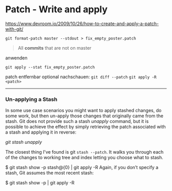 Patch - Write and apply
===============================
<https://www.devroom.io/2009/10/26/how-to-create-and-apply-a-patch-with-git/>

`git format-patch master --stdout > fix_empty_poster.patch`
> All **commits** that are not on master

anwenden

`git apply --stat fix_empty_poster.patch`

patch entfernbar
optional nachschauen: `git diff --patch`
`git apply -R <patch>`


---

### Un-applying a Stash
In some use case scenarios you might want to apply stashed changes, do some work, but then un-apply those changes that originally came from the stash. Git does not provide such a stash *unapply* command, but it is possible to achieve the effect by simply retrieving the patch associated with a stash and applying it in reverse:

*git stash unapply*


The closest thing I've found is git `stash --patch`. It walks you through each of the changes to working tree and index letting you choose what to stash.

$ git stash show -p stash@{0} | git apply -R
Again, if you don’t specify a stash, Git assumes the most recent stash:

$ git stash show -p | git apply -R